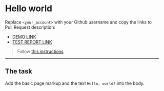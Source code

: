 # Hello world
Replace `<your_account>` with your Github username and copy the links to Pull Request description:
- [DEMO LINK](https://github.com/AndreyChernysh/layout_hello-world)
- [TEST REPORT LINK](https://AndreyChernysh.github.io/layout_hello-world/report/html_report/)

> Follow [this instructions](https://mate-academy.github.io/layout_task-guideline/#how-to-solve-the-layout-tasks-on-github)
___

## The task
Add the basic page markup and the text `Hello, world!` into the body.
